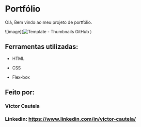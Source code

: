 # Portfólio 
Olá, Bem vindo ao meu projeto de portfólio.

![image](![Template - Thumbnails GitHub](https://github.com/vcautela/portfolio/assets/143463737/3893e885-1796-4aa8-8a40-0f30e1f2873d)
)

## Ferramentas utilizadas:

* HTML

* CSS

* Flex-box

## Feito por:

### Victor Cautela

### Linkedin: https://www.linkedin.com/in/victor-cautela/

```
